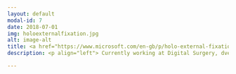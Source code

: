 ```yaml
---
layout: default
modal-id: 7
date: 2018-07-01
img: holoexternalfixation.jpg
alt: image-alt
title: <a href="https://www.microsoft.com/en-gb/p/holo-external-fixation/9n19qjn09crj">Holo External Fixation</a> - <a href="https://digitalsurgery.com/">Digital Surgery</a>
description: <p align="left"> Currently working at Digital Surgery, dveloping prototype AR/VR surgical training applications for mobile and headsets. Led the development of Hololens app <a href="https://www.microsoft.com/en-gb/p/holo-external-fixation/9n19qjn09crj">Holo External Fixation</a>, in partnership with Microsoft.</p> 

---
```

